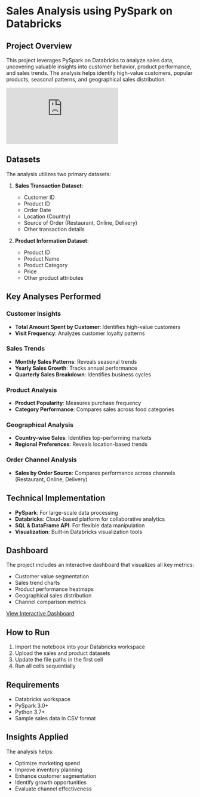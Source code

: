 # Sales Analysis using PySpark on Databricks

## Project Overview
This project leverages PySpark on Databricks to analyze sales data, uncovering valuable insights into customer behavior, product performance, and sales trends. The analysis helps identify high-value customers, popular products, seasonal patterns, and geographical sales distribution.

![Sales Dashboard](https://databricks-prod-cloudfront.cloud.databricks.com/public/4027ec902e239c93eaaa8714f173bcfc/4026566508639073/3934584737389230/604712118645609/latest.html)

## Datasets
The analysis utilizes two primary datasets:

1. **Sales Transaction Dataset**:
   - Customer ID
   - Product ID
   - Order Date
   - Location (Country)
   - Source of Order (Restaurant, Online, Delivery)
   - Other transaction details

2. **Product Information Dataset**:
   - Product ID
   - Product Name
   - Product Category
   - Price
   - Other product attributes

## Key Analyses Performed

### Customer Insights
- **Total Amount Spent by Customer**: Identifies high-value customers
- **Visit Frequency**: Analyzes customer loyalty patterns

### Sales Trends
- **Monthly Sales Patterns**: Reveals seasonal trends
- **Yearly Sales Growth**: Tracks annual performance
- **Quarterly Sales Breakdown**: Identifies business cycles

### Product Analysis
- **Product Popularity**: Measures purchase frequency
- **Category Performance**: Compares sales across food categories

### Geographical Analysis
- **Country-wise Sales**: Identifies top-performing markets
- **Regional Preferences**: Reveals location-based trends

### Order Channel Analysis
- **Sales by Order Source**: Compares performance across channels (Restaurant, Online, Delivery)

## Technical Implementation
- **PySpark**: For large-scale data processing
- **Databricks**: Cloud-based platform for collaborative analytics
- **SQL & DataFrame API**: For flexible data manipulation
- **Visualization**: Built-in Databricks visualization tools

## Dashboard
The project includes an interactive dashboard that visualizes all key metrics:
- Customer value segmentation
- Sales trend charts
- Product performance heatmaps
- Geographical sales distribution
- Channel comparison metrics

[View Interactive Dashboard](https://databricks-prod-cloudfront.cloud.databricks.com/public/4027ec902e239c93eaaa8714f173bcfc/4026566508639073/3934584737389230/604712118645609/latest.html)

## How to Run
1. Import the notebook into your Databricks workspace
2. Upload the sales and product datasets
3. Update the file paths in the first cell
4. Run all cells sequentially

## Requirements
- Databricks workspace
- PySpark 3.0+
- Python 3.7+
- Sample sales data in CSV format

## Insights Applied
The analysis helps:
- Optimize marketing spend
- Improve inventory planning
- Enhance customer segmentation
- Identify growth opportunities
- Evaluate channel effectiveness
